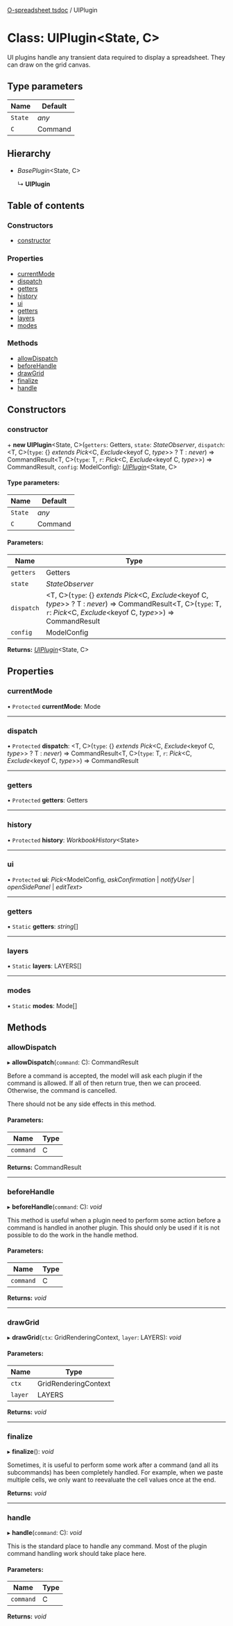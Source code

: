 [O-spreadsheet tsdoc](../README.md) / UIPlugin

# Class: UIPlugin<State, C\>

UI plugins handle any transient data required to display a spreadsheet.
They can draw on the grid canvas.

## Type parameters

Name | Default |
------ | ------ |
`State` | *any* |
`C` | Command |

## Hierarchy

* *BasePlugin*<State, C\>

  ↳ **UIPlugin**

## Table of contents

### Constructors

- [constructor](uiplugin.md#constructor)

### Properties

- [currentMode](uiplugin.md#currentmode)
- [dispatch](uiplugin.md#dispatch)
- [getters](uiplugin.md#getters)
- [history](uiplugin.md#history)
- [ui](uiplugin.md#ui)
- [getters](uiplugin.md#getters)
- [layers](uiplugin.md#layers)
- [modes](uiplugin.md#modes)

### Methods

- [allowDispatch](uiplugin.md#allowdispatch)
- [beforeHandle](uiplugin.md#beforehandle)
- [drawGrid](uiplugin.md#drawgrid)
- [finalize](uiplugin.md#finalize)
- [handle](uiplugin.md#handle)

## Constructors

### constructor

\+ **new UIPlugin**<State, C\>(`getters`: Getters, `state`: *StateObserver*, `dispatch`: <T, C\>(`type`: {} *extends* *Pick*<C, *Exclude*<keyof C, *type*\>\> ? T : *never*) => CommandResult<T, C\>(`type`: T, `r`: *Pick*<C, *Exclude*<keyof C, *type*\>\>) => CommandResult, `config`: ModelConfig): [*UIPlugin*](uiplugin.md)<State, C\>

#### Type parameters:

Name | Default |
------ | ------ |
`State` | *any* |
`C` | Command |

#### Parameters:

Name | Type |
------ | ------ |
`getters` | Getters |
`state` | *StateObserver* |
`dispatch` | <T, C\>(`type`: {} *extends* *Pick*<C, *Exclude*<keyof C, *type*\>\> ? T : *never*) => CommandResult<T, C\>(`type`: T, `r`: *Pick*<C, *Exclude*<keyof C, *type*\>\>) => CommandResult |
`config` | ModelConfig |

**Returns:** [*UIPlugin*](uiplugin.md)<State, C\>

## Properties

### currentMode

• `Protected` **currentMode**: Mode

___

### dispatch

• `Protected` **dispatch**: <T, C\>(`type`: {} *extends* *Pick*<C, *Exclude*<keyof C, *type*\>\> ? T : *never*) => CommandResult<T, C\>(`type`: T, `r`: *Pick*<C, *Exclude*<keyof C, *type*\>\>) => CommandResult

___

### getters

• `Protected` **getters**: Getters

___

### history

• `Protected` **history**: *WorkbookHistory*<State\>

___

### ui

• `Protected` **ui**: *Pick*<ModelConfig, *askConfirmation* \| *notifyUser* \| *openSidePanel* \| *editText*\>

___

### getters

▪ `Static` **getters**: *string*[]

___

### layers

▪ `Static` **layers**: LAYERS[]

___

### modes

▪ `Static` **modes**: Mode[]

## Methods

### allowDispatch

▸ **allowDispatch**(`command`: C): CommandResult

Before a command is accepted, the model will ask each plugin if the command
is allowed.  If all of then return true, then we can proceed. Otherwise,
the command is cancelled.

There should not be any side effects in this method.

#### Parameters:

Name | Type |
------ | ------ |
`command` | C |

**Returns:** CommandResult

___

### beforeHandle

▸ **beforeHandle**(`command`: C): *void*

This method is useful when a plugin need to perform some action before a
command is handled in another plugin. This should only be used if it is not
possible to do the work in the handle method.

#### Parameters:

Name | Type |
------ | ------ |
`command` | C |

**Returns:** *void*

___

### drawGrid

▸ **drawGrid**(`ctx`: GridRenderingContext, `layer`: LAYERS): *void*

#### Parameters:

Name | Type |
------ | ------ |
`ctx` | GridRenderingContext |
`layer` | LAYERS |

**Returns:** *void*

___

### finalize

▸ **finalize**(): *void*

Sometimes, it is useful to perform some work after a command (and all its
subcommands) has been completely handled.  For example, when we paste
multiple cells, we only want to reevaluate the cell values once at the end.

**Returns:** *void*

___

### handle

▸ **handle**(`command`: C): *void*

This is the standard place to handle any command. Most of the plugin
command handling work should take place here.

#### Parameters:

Name | Type |
------ | ------ |
`command` | C |

**Returns:** *void*
